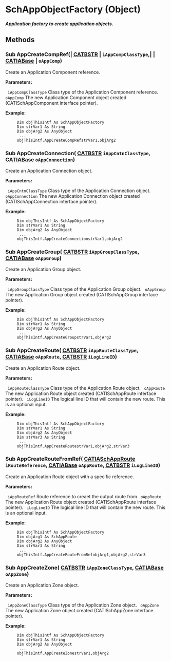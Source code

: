 # SchAppObjectFactory (Object)

**_Application factory to create application objects._**

## Methods

### Sub **AppCreateCompRef**(| [CATBSTR](../System/typedef_CATBSTR_8129.md) | `iAppCompClassType`,| | [CATIABase](../System/interface_AnyObject_17321.md) | `oAppComp`)

   Create an Application Component reference.

**Parameters:**

` iAppCompClassType`      Class type of the Application Component reference.
` oAppComp`      The new Application Component object created (CATISchAppComponent interface pointer).

**Example:**

```VBScript
     Dim objThisIntf As SchAppObjectFactory
     Dim strVar1 As String
     Dim objArg2 As AnyObject
      ...
     objThisIntf.AppCreateCompRefstrVar1,objArg2

```

### Sub **AppCreateConnection**( [CATBSTR](../System/typedef_CATBSTR_8129.md)  `iAppCntnClassType`,  [CATIABase](../System/interface_AnyObject_17321.md)  `oAppConnection`)

   Create an Application Connection object.

**Parameters:**

` iAppCntnClassType`      Class type of the Application Connection object.
` oAppConnection`      The new Application Connection object created (CATISchAppConnection interface pointer).

**Example:**

```VBScript
     Dim objThisIntf As SchAppObjectFactory
     Dim strVar1 As String
     Dim objArg2 As AnyObject
      ...
     objThisIntf.AppCreateConnectionstrVar1,objArg2

```

### Sub **AppCreateGroup**( [CATBSTR](../System/typedef_CATBSTR_8129.md)  `iAppGroupClassType`,  [CATIABase](../System/interface_AnyObject_17321.md)  `oAppGroup`)

   Create an Application Group object.

**Parameters:**

` iAppGroupClassType`      Class type of the Application Group object.
` oAppGroup`      The new Application Group object created (CATISchAppGroup interface pointer).

**Example:**

```VBScript
     Dim objThisIntf As SchAppObjectFactory
     Dim strVar1 As String
     Dim objArg2 As AnyObject
      ...
     objThisIntf.AppCreateGroupstrVar1,objArg2

```

### Sub **AppCreateRoute**( [CATBSTR](../System/typedef_CATBSTR_8129.md)  `iAppRouteClassType`,  [CATIABase](../System/interface_AnyObject_17321.md)  `oAppRoute`,  [CATBSTR](../System/typedef_CATBSTR_8129.md)  `iLogLineID`)

   Create an Application Route object.

**Parameters:**

` iAppRouteClassType`      Class type of the Application Route object.
` oAppRoute`      The new Application Route object created (CATISchAppRoute interface pointer).
` iLogLineID`      The logical line ID that will contain the new route. This is an optional input.

**Example:**

```VBScript
     Dim objThisIntf As SchAppObjectFactory
     Dim strVar1 As String
     Dim objArg2 As AnyObject
     Dim strVar3 As String
      ...
     objThisIntf.AppCreateRoutestrVar1,objArg2,strVar3

```

### Sub **AppCreateRouteFromRef**( [CATIASchAppRoute](../CATSchPlatformInterfaces/interface_SchAppRoute_25864.md)  `iRouteReference`,  [CATIABase](../System/interface_AnyObject_17321.md)  `oAppRoute`,  [CATBSTR](../System/typedef_CATBSTR_8129.md)  `iLogLineID`)

   Create an Application Route object with a specific reference.

**Parameters:**

` iAppRouteRef`      Route reference to creaet the output route from
` oAppRoute`      The new Application Route object created (CATISchAppRoute interface pointer).
` iLogLineID`      The logical line ID that will contain the new route. This is an optional input.

**Example:**

```VBScript
     Dim objThisIntf As SchAppObjectFactory
     Dim objArg1 As SchAppRoute
     Dim objArg2 As AnyObject
     Dim strVar3 As String
      ...
     objThisIntf.AppCreateRouteFromRefobjArg1,objArg2,strVar3

```

### Sub **AppCreateZone**( [CATBSTR](../System/typedef_CATBSTR_8129.md)  `iAppZoneClassType`,  [CATIABase](../System/interface_AnyObject_17321.md)  `oAppZone`)

   Create an Application Zone object.

**Parameters:**

` iAppZoneClassType`      Class type of the Application Zone object.
` oAppZone`      The new Application Zone object created (CATISchAppZone interface pointer).

**Example:**

```VBScript
     Dim objThisIntf As SchAppObjectFactory
     Dim strVar1 As String
     Dim objArg2 As AnyObject
      ...
     objThisIntf.AppCreateZonestrVar1,objArg2

```